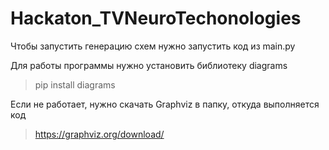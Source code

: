 # Hackaton_TVNeuroTechonologies
Чтобы запустить генерацию схем нужно запустить код из main.py

Для работы программы нужно установить библиотеку diagrams
> pip install diagrams

Если не работает, нужно скачать Graphviz в папку, откуда выполняется код
> https://graphviz.org/download/
